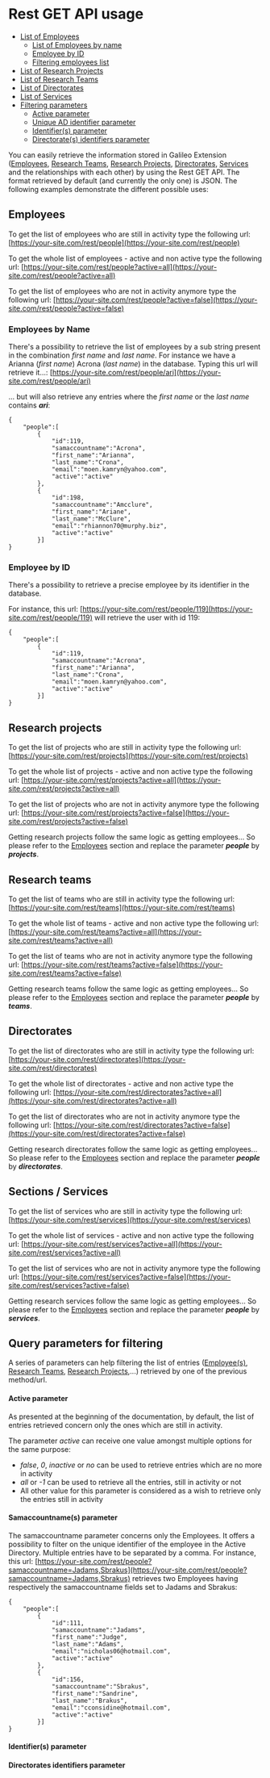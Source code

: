 Rest GET API usage
================
* [List of Employees](#employees)
  * [List of Employees by name](#employees-by-name)
  * [Employee by ID](#employee-by-id)
  * [Filtering employees list](#query-parameters-for-filtering)
* [List of Research Projects](#research-projects)
* [List of Research Teams](#research-teams)
* [List of Directorates](#directorates)
* [List of Services](#sections--services)
* [Filtering parameters](#query-parameters-for-filtering)
  * [Active parameter](#active-parameter)
  * [Unique AD identifier parameter](#samaccountnames-parameter)
  * [Identifier(s) parameter](#identifiers-parameter)
  * [Directorate(s) identifiers parameter](#directorates-identifiers-parameter)

You can easily retrieve the information stored in Galileo Extension ([Employees](#employees), [Research Teams](#research-teams), [Research Projects](#research-projects), [Directorates](#directorates), [Services](#sections--services) and the relationships with each other) by using the Rest GET API.
The format retrieved by default (and currently the only one) is JSON.
The following examples demonstrate the different possible uses:

## Employees

To get the list of employees who are still in activity type the following url:
[https://your-site.com/rest/people](https://your-site.com/rest/people)

To get the whole list of employees - active and non active type the following url:
[https://your-site.com/rest/people?active=all](https://your-site.com/rest/people?active=all)

To get the list of employees who are not in activity anymore type the following url:
[https://your-site.com/rest/people?active=false](https://your-site.com/rest/people?active=false)

### Employees by Name

There's a possibility to retrieve the list of employees by a sub string present in the combination _first name_ and _last name_.
For instance we have a Arianna (_first name_) Acrona (_last name_) in the database. Typing this url will retrieve it...:
[https://your-site.com/rest/people/ari](https://your-site.com/rest/people/ari)

... but will also retrieve any entries where the _first name_ or the _last name_ contains _**ari**_:
```
{
    "people":[
        {
            "id":119,
            "samaccountname":"Acrona",
            "first_name":"Arianna",
            "last_name":"Crona",
            "email":"moen.kamryn@yahoo.com",
            "active":"active"
        },
        {
            "id":198,
            "samaccountname":"Amcclure",
            "first_name":"Ariane",
            "last_name":"McClure",
            "email":"rhiannon70@murphy.biz",
            "active":"active"
        }]
}
```
### Employee by ID

There's a possibility to retrieve a precise employee by its identifier in the database.

For instance, this url: [https://your-site.com/rest/people/119](https://your-site.com/rest/people/119) will retrieve the user with id 119:
```
{
    "people":[
        {
            "id":119,
            "samaccountname":"Acrona",
            "first_name":"Arianna",
            "last_name":"Crona",
            "email":"moen.kamryn@yahoo.com",
            "active":"active"
        }]
}
```

## Research projects
To get the list of projects who are still in activity type the following url:
[https://your-site.com/rest/projects](https://your-site.com/rest/projects)

To get the whole list of projects - active and non active type the following url:
[https://your-site.com/rest/projects?active=all](https://your-site.com/rest/projects?active=all)

To get the list of projects who are not in activity anymore type the following url:
[https://your-site.com/rest/projects?active=false](https://your-site.com/rest/projects?active=false)

Getting research projects follow the same logic as getting employees... So please refer to the [Employees](#employees) section and replace the parameter _**people**_ by _**projects**_.

## Research teams
To get the list of teams who are still in activity type the following url:
[https://your-site.com/rest/teams](https://your-site.com/rest/teams)

To get the whole list of teams - active and non active type the following url:
[https://your-site.com/rest/teams?active=all](https://your-site.com/rest/teams?active=all)

To get the list of teams who are not in activity anymore type the following url:
[https://your-site.com/rest/teams?active=false](https://your-site.com/rest/teams?active=false)

Getting research teams follow the same logic as getting employees... So please refer to the [Employees](#employees) section and replace the parameter _**people**_ by _**teams**_.

## Directorates
To get the list of directorates who are still in activity type the following url:
[https://your-site.com/rest/directorates](https://your-site.com/rest/directorates)

To get the whole list of directorates - active and non active type the following url:
[https://your-site.com/rest/directorates?active=all](https://your-site.com/rest/directorates?active=all)

To get the list of directorates who are not in activity anymore type the following url:
[https://your-site.com/rest/directorates?active=false](https://your-site.com/rest/directorates?active=false)

Getting research directorates follow the same logic as getting employees... So please refer to the [Employees](#employees) section and replace the parameter _**people**_ by _**directorates**_.

## Sections / Services
To get the list of services who are still in activity type the following url:
[https://your-site.com/rest/services](https://your-site.com/rest/services)

To get the whole list of services - active and non active type the following url:
[https://your-site.com/rest/services?active=all](https://your-site.com/rest/services?active=all)

To get the list of services who are not in activity anymore type the following url:
[https://your-site.com/rest/services?active=false](https://your-site.com/rest/services?active=false)

Getting research services follow the same logic as getting employees... So please refer to the [Employees](#employees) section and replace the parameter _**people**_ by _**services**_.

## Query parameters for filtering
A series of parameters can help filtering the list of entries ([Employee(s)](#employees), [Research Teams](#research-teams), [Research Projects](#research-projects),...) retrieved by one of the previous method/url.
#### Active parameter
As presented at the beginning of the documentation, by default, the list of entries retrieved concern only the ones which are still in activity. 

The parameter _active_ can receive one value amongst multiple options for the same purpose:
*  _false_, _0_, _inactive_ or _no_ can be used to retrieve entries which are no more in activity
*  _all_ or _-1_ can be used to retrieve all the entries, still in activity or not
* All other value for this parameter is considered as a wish to retrieve only the entries still in activity

#### Samaccountname(s) parameter
The samaccountname parameter concerns only the Employees. 
It offers a possibility to filter on the unique identifier of the employee in the Active Directory.
Multiple entries have to be separated by a comma.
For instance, this url: [https://your-site.com/rest/people?samaccountname=Jadams,Sbrakus](https://your-site.com/rest/people?samaccountname=Jadams,Sbrakus) retrieves two Employees having respectively the samaccountname fields set to Jadams and Sbrakus:
```
{
    "people":[
        {
            "id":111,
            "samaccountname":"Jadams",
            "first_name":"Judge",
            "last_name":"Adams",
            "email":"nicholas06@hotmail.com",
            "active":"active"
        },
        {
            "id":156,
            "samaccountname":"Sbrakus",
            "first_name":"Sandrine",
            "last_name":"Brakus",
            "email":"cconsidine@hotmail.com",
            "active":"active"
        }]
}
```
#### Identifier(s) parameter


#### Directorates identifiers parameter
